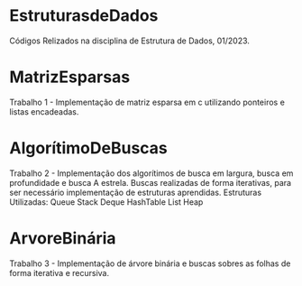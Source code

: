 # EstruturasdeDados
Códigos Relizados na disciplina de Estrutura de Dados, 01/2023.

# MatrizEsparsas
Trabalho 1 - Implementação de matriz esparsa em c utilizando ponteiros e listas encadeadas.

# AlgorítimoDeBuscas
Trabalho 2 - Implementação dos algorítimos de busca em largura, busca em profundidade e busca A estrela.
Buscas realizadas de forma iterativas, para ser necessário implementação de estruturas aprendidas.
Estruturas Utilizadas: 
Queue
Stack
Deque
HashTable
List
Heap

# ArvoreBinária
Trabalho 3 - Implementação de árvore binária e buscas sobres as folhas de forma iterativa e recursiva.
